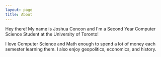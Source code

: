 ```yaml
---
layout: page
title: About
---
```


Hey there! My name is Joshua Concon and I'm a Second Year Computer Science Student at the University of Toronto!

I love Computer Science and Math enough to spend a lot of money each semester learning them. I also enjoy geopolitics, economics, and history.
